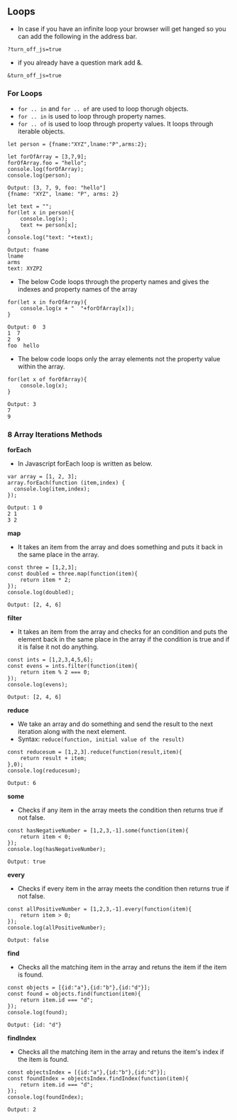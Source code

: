 ##  Loops
* In case if you have an infinite loop your browser will get hanged so you can add the following in the address bar.
```
?turn_off_js=true
```
* if you already have a question mark add &.
```
&turn_off_js=true
```
### For Loops

* `for .. in` and `for .. of` are used to loop thorugh objects.
* `for .. in` is used to loop through property names.
* `for .. of` is used to loop through property values. It loops through iterable objects.
```
let person = {fname:"XYZ",lname:"P",arms:2};

let forOfArray = [3,7,9];
forOfArray.foo = "hello";
console.log(forOfArray);
console.log(person);

Output: [3, 7, 9, foo: "hello"]
{fname: "XYZ", lname: "P", arms: 2}
```
```
let text = "";
for(let x in person){
	console.log(x);	
	text += person[x];
}
console.log("text: "+text);

Output: fname
lname
arms
text: XYZP2

```
* The below Code loops through the property names and gives the indexes and property names of the array
```
for(let x in forOfArray){
	console.log(x + "  "+forOfArray[x]);
}

Output: 0  3
1  7
2  9
foo  hello
```
* The below code loops only the array elements not the property value within the array.
```
for(let x of forOfArray){ 
	console.log(x);
}

Output: 3
7
9
```

### 8 Array Iterations Methods

**forEach**
* In Javascript forEach loop is written as below.
```
var array = [1, 2, 3];
array.forEach(function (item,index) {
  console.log(item,index);
});

Output: 1 0
2 1
3 2
```

**map**
* It takes an item from the array and does something and puts it back in the same place in the array.
```
const three = [1,2,3];
const doubled = three.map(function(item){
	return item * 2;
});
console.log(doubled);

Output: [2, 4, 6]
```

**filter**
* It takes an item from the array and checks for an condition and puts the element back in the same place in the array if the condition is true and if it is false it not do anything.
```
const ints = [1,2,3,4,5,6];
const evens = ints.filter(function(item){
	return item % 2 === 0;
});
console.log(evens);

Output: [2, 4, 6]
```
**reduce** 
* We take an array and do something and send the result to the next iteration along with the next element.
* Syntax: `reduce(function, initial value of the result)`
```
const reducesum = [1,2,3].reduce(function(result,item){
	return result + item;
},0);
console.log(reducesum);

Output: 6
```
**some**
* Checks if any item in the array meets the condition then returns true if not false.
```
const hasNegativeNumber = [1,2,3,-1].some(function(item){
	return item < 0;
});
console.log(hasNegativeNumber);

Output: true
```
**every**
* Checks if every item in the array meets the condition then returns true if not false.
```
const allPositiveNumber = [1,2,3,-1].every(function(item){
	return item > 0;
});
console.log(allPositiveNumber);

Output: false
```
**find** 
* Checks all the matching item in the array and retuns the item if the item is found.
```
const objects = [{id:"a"},{id:"b"},{id:"d"}];
const found = objects.find(function(item){
	return item.id === "d";
});
console.log(found);

Output: {id: "d"}
```
**findIndex** 
* Checks all the matching item in the array and retuns the item's index if the item is found.
```
const objectsIndex = [{id:"a"},{id:"b"},{id:"d"}];
const foundIndex = objectsIndex.findIndex(function(item){
	return item.id === "d";
});
console.log(foundIndex);

Output: 2
```
